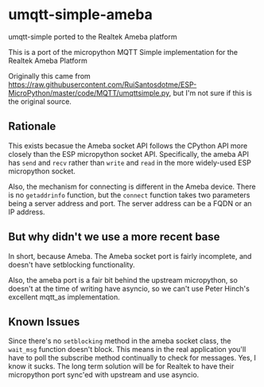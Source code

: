# umqtt-simple-ameba

umqtt-simple ported to the Realtek Ameba platform

This is a port of the micropython MQTT Simple implementation for the Realtek Ameba Platform

Originally this came from https://raw.githubusercontent.com/RuiSantosdotme/ESP-MicroPython/master/code/MQTT/umqttsimple.py, but I'm not sure if this is the original source.

## Rationale

This exists becasue the Ameba socket API follows the CPython API more closely than the ESP micropython socket API. Specifically, the ameba API has `send` and `recv` rather than `write` and `read` in the more widely-used ESP micropython socket.

Also, the mechanism for connecting is different in the Ameba device. There is no `getaddrinfo` function, but the `connect` function takes two parameters being a server address and port. The server address can be a FQDN or an IP address. 

## But why didn't we use a more recent base

In short, because Ameba. The Ameba socket port is fairly incomplete, and doesn't have setblocking functionality.

Also, the ameba port is a fair bit behind the upstream micropython, so doesn't at the time of writing have asyncio, so we can't use Peter Hinch's excellent mqtt_as implementation.

## Known Issues

Since there's no `setblocking` method in the ameba socket class, the `wait_msg` function doesn't block. This means in the real application you'll have to poll the subscribe method continually to check for messages. Yes, I know it sucks. The long term solution will be for Realtek to have their micropython port sync'ed with upstream and use asyncio.
  